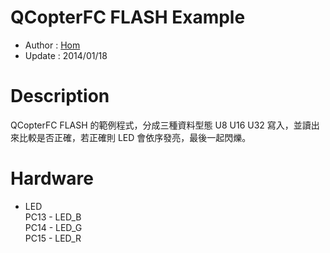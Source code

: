 QCopterFC FLASH Example
========
* Author  : [Hom](https://github.com/Hom19910422)
* Update  : 2014/01/18

Description
========
QCopterFC FLASH 的範例程式，分成三種資料型態 U8 U16 U32 寫入，並讀出來比較是否正確，若正確則 LED 會依序發亮，最後一起閃爍。

Hardware
========
* LED  
PC13 - LED_B  
PC14 - LED_G  
PC15 - LED_R  
